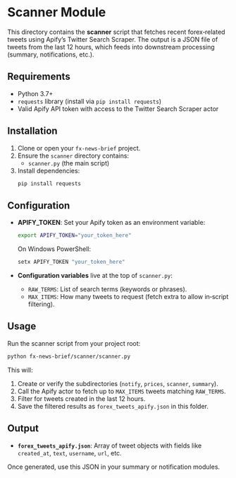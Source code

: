 # Scanner Module

This directory contains the **scanner** script that fetches recent forex‑related tweets using Apify’s Twitter Search Scraper. The output is a JSON file of tweets from the last 12 hours, which feeds into downstream processing (summary, notifications, etc.).

## Requirements

- Python 3.7+
- `requests` library (install via `pip install requests`)
- Valid Apify API token with access to the Twitter Search Scraper actor

## Installation

1. Clone or open your `fx-news-brief` project.
2. Ensure the `scanner` directory contains:
   - `scanner.py` (the main script)
3. Install dependencies:
   ```bash
   pip install requests
   ```

## Configuration

- **APIFY_TOKEN**: Set your Apify token as an environment variable:
  ```bash
  export APIFY_TOKEN="your_token_here"
  ```
  On Windows PowerShell:
  ```powershell
  setx APIFY_TOKEN "your_token_here"
  ```

- **Configuration variables** live at the top of `scanner.py`:
  - `RAW_TERMS`: List of search terms (keywords or phrases).
  - `MAX_ITEMS`: How many tweets to request (fetch extra to allow in‑script filtering).

## Usage

Run the scanner script from your project root:

```bash
python fx-news-brief/scanner/scanner.py
```

This will:
1. Create or verify the subdirectories (`notify`, `prices`, `scanner`, `summary`).
2. Call the Apify actor to fetch up to `MAX_ITEMS` tweets matching `RAW_TERMS`.
3. Filter for tweets created in the last 12 hours.
4. Save the filtered results as `forex_tweets_apify.json` in this folder.

## Output

- **`forex_tweets_apify.json`**: Array of tweet objects with fields like `created_at`, `text`, `username`, `url`, etc.

Once generated, use this JSON in your summary or notification modules.

